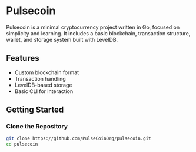 # Pulsecoin

Pulsecoin is a minimal cryptocurrency project written in Go, focused on simplicity and learning. It includes a basic blockchain, transaction structure, wallet, and storage system built with LevelDB.

## Features

- Custom blockchain format
- Transaction handling
- LevelDB-based storage
- Basic CLI for interaction

## Getting Started

### Clone the Repository

```bash
git clone https://github.com/PulseCoinOrg/pulsecoin.git
cd pulsecoin
